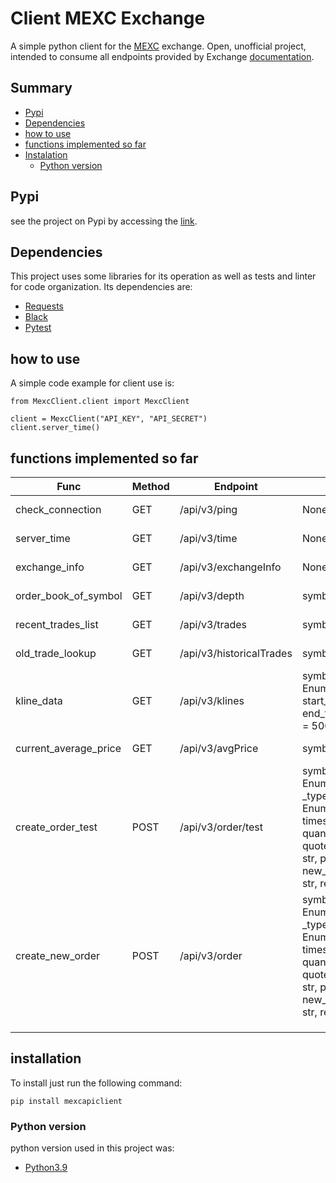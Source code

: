 # Client MEXC Exchange

A simple python client for the [MEXC](https://www.mexc.com/) exchange. 
Open, unofficial project, intended to consume all endpoints provided by Exchange 
[documentation](https://mxcdevelop.github.io/apidocs/spot_v3_en/#introduction).

## Summary

* [Pypi](#pypi)
* [Dependencies](#dependencies)
* [how to use](#how-to-use)
* [functions implemented so far](#functions-implemented-so-far)
* [Instalation](#installation)
  * [Python version](#python-version)

## Pypi
see the project on Pypi by accessing the [link](https://pypi.org/project/mexcapiclient/).

## Dependencies

This project uses some libraries for its operation as well as tests and linter for code organization. Its dependencies are:

* [Requests](https://requests.readthedocs.io/en/latest/)
* [Black](https://github.com/psf/black)
* [Pytest](https://docs.pytest.org/en/7.1.x/contents.html)

## how to use 

A simple code example for client use is:

    from MexcClient.client import MexcClient

    client = MexcClient("API_KEY", "API_SECRET")
    client.server_time()

## functions implemented so far

| Func                  | Method | Endpoint                 | Params                                                                                                                                                                    | Section               |
|-----------------------|--------|--------------------------|---------------------------------------------------------------------------------------------------------------------------------------------------------------------------|-----------------------|
| check_connection      | GET    | /api/v3/ping             | None                                                                                                                                                                      | Market Data Endpoints |
| server_time           | GET    | /api/v3/time             | None                                                                                                                                                                      | Market Data Endpoints |
| exchange_info         | GET    | /api/v3/exchangeInfo     | None                                                                                                                                                                      | Market Data Endpoints |
| order_book_of_symbol  | GET    | /api/v3/depth            | symbol: str, limit: int                                                                                                                                                   | Market Data Endpoints |
| recent_trades_list    | GET    | /api/v3/trades           | symbol: str, limit: int                                                                                                                                                   | Market Data Endpoints |
| old_trade_lookup      | GET    | /api/v3/historicalTrades | symbol: str, limit: int                                                                                                                                                   | Market Data Endpoints |
| kline_data            | GET    | /api/v3/klines           | symbol: str, interval: EnumKlineInterval, start_time: int, end_time: int, limit: int = 500                                                                                | Market Data Endpoints |
| current_average_price | GET    | /api/v3/avgPrice         | symbol: str                                                                                                                                                               | Market Data Endpoints |
| create_order_test     | POST   | /api/v3/order/test       | symbol: str, side: EnumOrderSide, _type: EnumOrderType, timestamp: int, quantity: int, quote_order_quantity: str, price: str, new_client_order_id: str, recv_window: int  | Spot Account/Trade    |
| create_new_order      | POST   | /api/v3/order            | symbol: str, side: EnumOrderSide, _type: EnumOrderType, timestamp: int, quantity: int, quote_order_quantity: str, price: str, new_client_order_id: str, recv_window: int  | Spot Account/Trade    |
|                       |        |                          |                                                                                                                                                                           |                       |
|                       |        |                          |                                                                                                                                                                           |                       |
|                       |        |                          |                                                                                                                                                                           |                       |


## installation
To install just run the following command:

    pip install mexcapiclient


### Python version
python version used in this project was:

* [Python3.9](https://www.python.org/)

